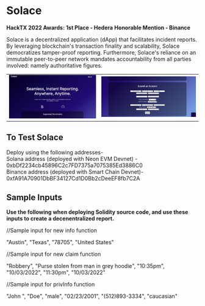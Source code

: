 # Solace

**HackTX 2022 Awards:**
**1st Place - Hedera**
**Honorable Mention - Binance**

Solace is a decentralized application (dApp) that facilitates incident reports. By leveraging blockchain's transaction finality and scalability, Solace democratizes tamper-proof reporting. Furthermore, Solace's reliance on an immutable peer-to-peer network mandates accountability from all parties involved: namely authoritative figures.

<table>
<tr>
</tr>
<tr>
<td> <img src="Solace(2).jpg" alt="Drawing" style="width: 550px;"/> </td>
<td> <img src="solace1.jpg" alt="Drawing" style="width: 600px;"/> </td>
</tr></table>

## To Test Solace

Deploy using the following addresses-
<br>
Solana address (deployed with Neon EVM Devnet) - 0xbDf2234cb45896C2c7FD7375a7075385Ed3886C0
<br>
Binance address (deployed with Smart Chain Devnet)- 0xfA91A70901DbBF34127Cd1D0Bb2cDeeEF8fb7C2A

## Sample Inputs
**Use the following when deploying Solidity source code, and use these inputs to create a decenentralized report.**

//Sample input for new info function

"Austin", "Texas", "78705", "United States"

//Sample input for new claim function

"Robbery", "Purse stolen from man in grey hoodie", "10:35pm", "10/03/2022", "11:30pm", "10/03/2022"

//Sample input for privInfo function

  "John ", "Doe", "male", "02/23/2001", "(512)893-3334", "caucasian"
